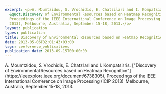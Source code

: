 ```yaml
---
excerpt: <p>A. Moumtzidou, S. Vrochidis, E. Chatzilari and I. Kompatsiaris.
  &quot;Discovery of Environmental Resources based on Heatmap Recognition&quot;,
  Proceedings of the IEEE International Conference on Image Processing (ICIP
  2013), Melbourne, Australia, September 15-18, 2013.</p>
layout: publication
types: publication
title: Discovery of Environmental Resources based on Heatmap Recognition
date: 2013-05-06T02:01:43+03:00
tags: conference_publications
publication_date: 2013-09-15T00:00:00
---
```

<p>A. Moumtzidou, S. Vrochidis, E. Chatzilari and I. Kompatsiaris. [&quot;Discovery of Environmental Resources based on Heatmap Recognition&quot;](https://ieeexplore.ieee.org/document/6738305), Proceedings of the IEEE International Conference on Image Processing (ICIP 2013), Melbourne, Australia, September 15-18, 2013.</p>